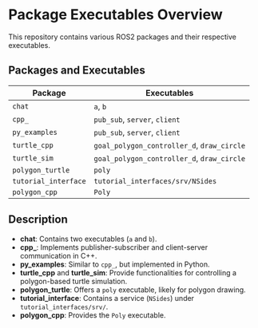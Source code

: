 # Package Executables Overview

This repository contains various ROS2 packages and their respective executables.

## Packages and Executables

| **Package**            | **Executables**                           |
|------------------------|-----------------------------------------|
| `chat`                | `a`, `b`                                 |
| `cpp_`                | `pub_sub`, `server`, `client`           |
| `py_examples`         | `pub_sub`, `server`, `client`           |
| `turtle_cpp`          | `goal_polygon_controller_d`, `draw_circle` |
| `turtle_sim`          | `goal_polygon_controller_d`, `draw_circle` |
| `polygon_turtle`      | `poly`                                  |
| `tutorial_interface`  | `tutorial_interfaces/srv/NSides`       |
| `polygon_cpp`         | `Poly`                                  |

## Description

- **chat**: Contains two executables (`a` and `b`).
- **cpp_**: Implements publisher-subscriber and client-server communication in C++.
- **py_examples**: Similar to `cpp_`, but implemented in Python.
- **turtle_cpp** and **turtle_sim**: Provide functionalities for controlling a polygon-based turtle simulation.
- **polygon_turtle**: Offers a `poly` executable, likely for polygon drawing.
- **tutorial_interface**: Contains a service (`NSides`) under `tutorial_interfaces/srv/`.
- **polygon_cpp**: Provides the `Poly` executable.
